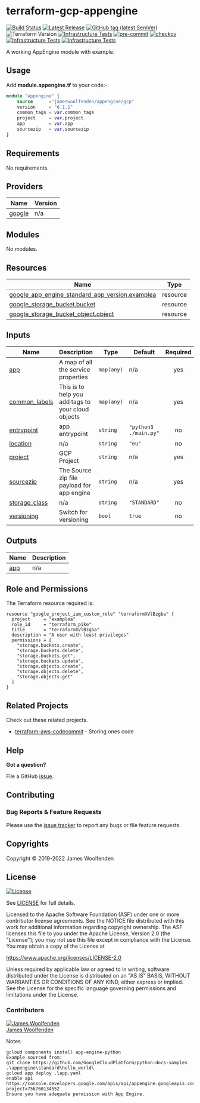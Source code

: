 # terraform-gcp-appengine

[![Build Status](https://github.com/JamesWoolfenden/terraform-gcp-appengine/workflows/Bump%20version/badge.svg?branch=master)](https://github.com/JamesWoolfenden/terraform-gcp-appengine)
[![Latest Release](https://img.shields.io/github/release/JamesWoolfenden/terraform-gcp-appengine.svg)](https://github.com/JamesWoolfenden/terraform-gcp-appengine/releases/latest)
[![GitHub tag (latest SemVer)](https://img.shields.io/github/tag/JamesWoolfenden/terraform-gcp-appengine.svg?label=latest)](https://github.com/JamesWoolfenden/terraform-gcp-appengine/releases/latest)
![Terraform Version](https://img.shields.io/badge/tf-%3E%3D0.14.0-blue.svg)
[![Infrastructure Tests](https://www.bridgecrew.cloud/badges/github/JamesWoolfenden/terraform-gcp-appengine/cis_aws)](https://www.bridgecrew.cloud/link/badge?vcs=github&fullRepo=JamesWoolfenden%2Fterraform-gcp-appengine&benchmark=CIS+AWS+V1.2)
[![pre-commit](https://img.shields.io/badge/pre--commit-enabled-brightgreen?logo=pre-commit&logoColor=white)](https://github.com/pre-commit/pre-commit)
[![checkov](https://img.shields.io/badge/checkov-verified-brightgreen)](https://www.checkov.io/)
[![Infrastructure Tests](https://www.bridgecrew.cloud/badges/github/jameswoolfenden/terraform-gcp-appengine/general)](https://www.bridgecrew.cloud/link/badge?vcs=github&fullRepo=JamesWoolfenden%2Fterraform-gcp-appengine&benchmark=INFRASTRUCTURE+SECURITY)
[![Infrastructure Tests](https://www.bridgecrew.cloud/badges/github/jameswoolfenden/terraform-gcp-appengine/cis_gcp)](https://www.bridgecrew.cloud/link/badge?vcs=github&fullRepo=JamesWoolfenden%2Fterraform-gcp-appengine&benchmark=CIS+GCP+V1.1)

A working AppEngine module with example.

## Usage

Add **module.appengine.tf** to your code:-

```terraform
module "appengine" {
    source      ="jameswoolfenden/appengine/gcp"
    version     = "0.1.1"
    common_tags = var.common_tags
    project     = var.project
    app         = var.app
    sourcezip   = var.sourcezip
}
```

<!-- BEGINNING OF PRE-COMMIT-TERRAFORM DOCS HOOK -->
## Requirements

No requirements.

## Providers

| Name | Version |
|------|---------|
| <a name="provider_google"></a> [google](#provider\_google) | n/a |

## Modules

No modules.

## Resources

| Name | Type |
|------|------|
| [google_app_engine_standard_app_version.examplea](https://registry.terraform.io/providers/hashicorp/google/latest/docs/resources/app_engine_standard_app_version) | resource |
| [google_storage_bucket.bucket](https://registry.terraform.io/providers/hashicorp/google/latest/docs/resources/storage_bucket) | resource |
| [google_storage_bucket_object.object](https://registry.terraform.io/providers/hashicorp/google/latest/docs/resources/storage_bucket_object) | resource |

## Inputs

| Name | Description | Type | Default | Required |
|------|-------------|------|---------|:--------:|
| <a name="input_app"></a> [app](#input\_app) | A map of all the service properties | `map(any)` | n/a | yes |
| <a name="input_common_labels"></a> [common\_labels](#input\_common\_labels) | This is to help you add tags to your cloud objects | `map(any)` | n/a | yes |
| <a name="input_entrypoint"></a> [entrypoint](#input\_entrypoint) | app entrypoint | `string` | `"python3 ./main.py"` | no |
| <a name="input_location"></a> [location](#input\_location) | n/a | `string` | `"eu"` | no |
| <a name="input_project"></a> [project](#input\_project) | GCP Project | `string` | n/a | yes |
| <a name="input_sourcezip"></a> [sourcezip](#input\_sourcezip) | The Source zip file payload for app engine | `string` | n/a | yes |
| <a name="input_storage_class"></a> [storage\_class](#input\_storage\_class) | n/a | `string` | `"STANDARD"` | no |
| <a name="input_versioning"></a> [versioning](#input\_versioning) | Switch for versioning | `bool` | `true` | no |

## Outputs

| Name | Description |
|------|-------------|
| <a name="output_app"></a> [app](#output\_app) | n/a |
<!-- END OF PRE-COMMIT-TERRAFORM DOCS HOOK -->

## Role and Permissions

<!-- BEGINNING OF PRE-COMMIT-PIKE DOCS HOOK -->
The Terraform resource required is:

```golang
resource "google_project_iam_custom_role" "terraformXVlBzgba" {
  project     = "examplea"
  role_id     = "terraform_pike"
  title       = "terraformXVlBzgba"
  description = "A user with least privileges"
  permissions = [
    "storage.buckets.create",
    "storage.buckets.delete",
    "storage.buckets.get",
    "storage.buckets.update",
    "storage.objects.create",
    "storage.objects.delete",
    "storage.objects.get"
  ]
}

```
<!-- END OF PRE-COMMIT-PIKE DOCS HOOK -->

## Related Projects

Check out these related projects.

- [terraform-aws-codecommit](https://github.com/jameswoolfenden/terraform-aws-codebuild) - Storing ones code

## Help

**Got a question?**

File a GitHub [issue](https://github.com/jameswoolfenden/terraform-gcp-appengine/issues).

## Contributing

### Bug Reports & Feature Requests

Please use the [issue tracker](https://github.com/jameswoolfenden/terraform-gcp-appengine/issues) to report any bugs or file feature requests.

## Copyrights

Copyright © 2019-2022 James Woolfenden

## License

[![License](https://img.shields.io/badge/License-Apache%202.0-blue.svg)](https://opensource.org/licenses/Apache-2.0)

See [LICENSE](LICENSE) for full details.

Licensed to the Apache Software Foundation (ASF) under one
or more contributor license agreements. See the NOTICE file
distributed with this work for additional information
regarding copyright ownership. The ASF licenses this file
to you under the Apache License, Version 2.0 (the
"License"); you may not use this file except in compliance
with the License. You may obtain a copy of the License at

<https://www.apache.org/licenses/LICENSE-2.0>

Unless required by applicable law or agreed to in writing,
software distributed under the License is distributed on an
"AS IS" BASIS, WITHOUT WARRANTIES OR CONDITIONS OF ANY
KIND, either express or implied. See the License for the
specific language governing permissions and limitations
under the License.

### Contributors

[![James Woolfenden][jameswoolfenden_avatar]][jameswoolfenden_homepage]<br/>[James Woolfenden][jameswoolfenden_homepage]

[jameswoolfenden_homepage]: https://github.com/jameswoolfenden
[jameswoolfenden_avatar]: https://github.com/jameswoolfenden.png?size=150

Notes

```cli
gcloud components install app-engine-python
Example sourced from:
git clone https://github.com/GoogleCloudPlatform/python-docs-samples
.\appengine\standard\hello_world\
gcloud app deploy .\app.yaml
enable api
https://console.developers.google.com/apis/api/appengine.googleapis.com/overview?project=756760134552
Ensure you have adequate permission with App Engine.
```
